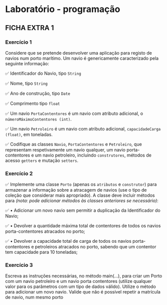 # Laboratório - programação

## FICHA EXTRA 1

### Exercício 1

Considere que se pretende desenvolver uma aplicação para registo de navios num porto marítimo. Um navio é genericamente caracterizado pela seguinte informação:

:white_check_mark: Identificador do Navio, tipo `String`

:white_check_mark: Nome, tipo `String`

:white_check_mark: Ano de construção, tipo `Date`

:white_check_mark: Comprimento tipo `float`

:white_check_mark: Um navio `PortaContentores` é um navio com atributo adicional, o `númeroMáximoContentores (int)`.

:white_check_mark: Um navio `Petroleiro` é um navio com atributo adicional, `capacidadeCarga (float)`, em toneladas. 

:white_check_mark: Codifique as classes `Navio`, `PortaContentores` e `Petroleiro`, que representam respetivamente um navio qualquer, um navio porta-contentores e um navio petroleiro, incluindo `construtores`, métodos de acesso `getters` e mutação `setters`.


### Exercício 2

:white_check_mark: Implemente uma classe `Porto` (apenas os `atributos` e `construtor`) para armazenar a informação sobre a atracagem de navios (use o tipo de coleção que considerar mais apropriado). A classe deve incluir métodos para _(nota: pode adicionar métodos às classes anteriores se necessário)_:

:white_check_mark: • Adicionar um novo navio sem permitir a duplicação da Identificador do Navio;

:white_check_mark: • Devolver a quantidade máxima total de contentores de todos os navios porta-contentores atracados no porto;

:white_check_mark: • Devolver a capacidade total de carga de todos os navios porta-contentores e petroleiros atracados no porto, sabendo que um contentor tem capacidade para 10 toneladas;

### Exercício 3

Escreva as instruções necessárias, no método main(…), para criar um Porto com um navio petroleiro e um navio porta contentores (utilize qualquer valor para os parâmetros com um tipo de dados válido). Utilize o método para adicionar um novo navio. Valide que não é possível repetir a matrícula de navio, num mesmo porto

